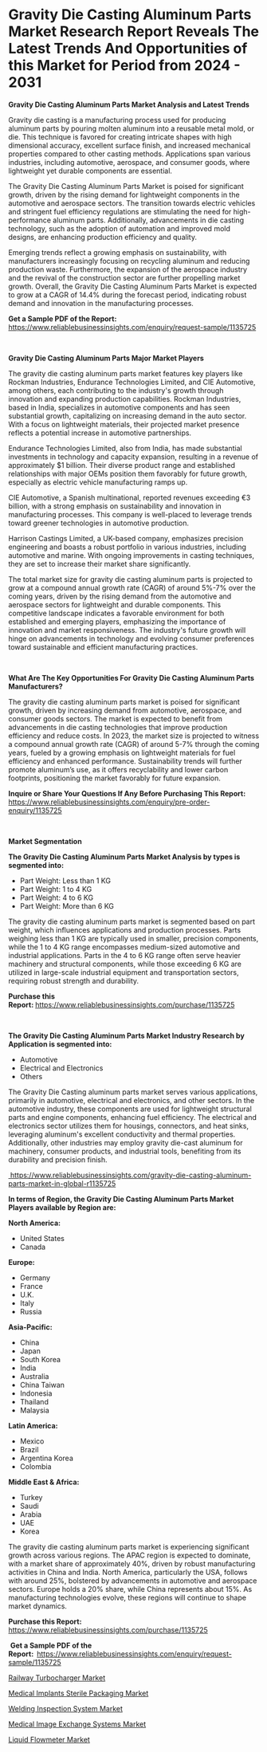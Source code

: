 <p><h1>Gravity Die Casting Aluminum Parts Market Research Report Reveals The Latest Trends And Opportunities of this Market for Period from 2024 - 2031</h1></p><p><strong>Gravity Die Casting Aluminum Parts Market Analysis and Latest Trends</strong></p>
<p><p>Gravity die casting is a manufacturing process used for producing aluminum parts by pouring molten aluminum into a reusable metal mold, or die. This technique is favored for creating intricate shapes with high dimensional accuracy, excellent surface finish, and increased mechanical properties compared to other casting methods. Applications span various industries, including automotive, aerospace, and consumer goods, where lightweight yet durable components are essential.</p><p>The Gravity Die Casting Aluminum Parts Market is poised for significant growth, driven by the rising demand for lightweight components in the automotive and aerospace sectors. The transition towards electric vehicles and stringent fuel efficiency regulations are stimulating the need for high-performance aluminum parts. Additionally, advancements in die casting technology, such as the adoption of automation and improved mold designs, are enhancing production efficiency and quality.</p><p>Emerging trends reflect a growing emphasis on sustainability, with manufacturers increasingly focusing on recycling aluminum and reducing production waste. Furthermore, the expansion of the aerospace industry and the revival of the construction sector are further propelling market growth. Overall, the Gravity Die Casting Aluminum Parts Market is expected to grow at a CAGR of 14.4% during the forecast period, indicating robust demand and innovation in the manufacturing processes.</p></p>
<p><strong>Get a Sample PDF of the Report:&nbsp;</strong> <a href="https://www.reliablebusinessinsights.com/enquiry/request-sample/1135725?utm_campaign=1121&utm_medium=2&utm_source=Github&utm_content=ia&utm_term=13102024&utm_id=gravity-die-casting-aluminum-parts">https://www.reliablebusinessinsights.com/enquiry/request-sample/1135725</a></p>
<p>&nbsp;</p>
<p><strong>Gravity Die Casting Aluminum Parts Major Market Players</strong></p>
<p><p>The gravity die casting aluminum parts market features key players like Rockman Industries, Endurance Technologies Limited, and CIE Automotive, among others, each contributing to the industry's growth through innovation and expanding production capabilities. Rockman Industries, based in India, specializes in automotive components and has seen substantial growth, capitalizing on increasing demand in the auto sector. With a focus on lightweight materials, their projected market presence reflects a potential increase in automotive partnerships.</p><p>Endurance Technologies Limited, also from India, has made substantial investments in technology and capacity expansion, resulting in a revenue of approximately $1 billion. Their diverse product range and established relationships with major OEMs position them favorably for future growth, especially as electric vehicle manufacturing ramps up.</p><p>CIE Automotive, a Spanish multinational, reported revenues exceeding €3 billion, with a strong emphasis on sustainability and innovation in manufacturing processes. This company is well-placed to leverage trends toward greener technologies in automotive production.</p><p>Harrison Castings Limited, a UK-based company, emphasizes precision engineering and boasts a robust portfolio in various industries, including automotive and marine. With ongoing improvements in casting techniques, they are set to increase their market share significantly.</p><p>The total market size for gravity die casting aluminum parts is projected to grow at a compound annual growth rate (CAGR) of around 5%-7% over the coming years, driven by the rising demand from the automotive and aerospace sectors for lightweight and durable components. This competitive landscape indicates a favorable environment for both established and emerging players, emphasizing the importance of innovation and market responsiveness. The industry's future growth will hinge on advancements in technology and evolving consumer preferences toward sustainable and efficient manufacturing practices.</p></p>
<p>&nbsp;</p>
<p><strong>What Are The Key Opportunities For Gravity Die Casting Aluminum Parts Manufacturers?</strong></p>
<p><p>The gravity die casting aluminum parts market is poised for significant growth, driven by increasing demand from automotive, aerospace, and consumer goods sectors. The market is expected to benefit from advancements in die casting technologies that improve production efficiency and reduce costs. In 2023, the market size is projected to witness a compound annual growth rate (CAGR) of around 5-7% through the coming years, fueled by a growing emphasis on lightweight materials for fuel efficiency and enhanced performance. Sustainability trends will further promote aluminum’s use, as it offers recyclability and lower carbon footprints, positioning the market favorably for future expansion.</p></p>
<p><strong>Inquire or Share Your Questions If Any Before Purchasing This Report:</strong> <a href="https://www.reliablebusinessinsights.com/enquiry/pre-order-enquiry/1135725?utm_campaign=1121&utm_medium=2&utm_source=Github&utm_content=ia&utm_term=13102024&utm_id=gravity-die-casting-aluminum-parts">https://www.reliablebusinessinsights.com/enquiry/pre-order-enquiry/1135725</a></p>
<p>&nbsp;</p>
<p><strong>Market Segmentation</strong></p>
<p><strong>The Gravity Die Casting Aluminum Parts Market Analysis by types is segmented into:</strong></p>
<p><ul><li>Part Weight: Less than 1 KG</li><li>Part Weight: 1 to 4 KG</li><li>Part Weight: 4 to 6 KG</li><li>Part Weight: More than 6 KG</li></ul></p>
<p><p>The gravity die casting aluminum parts market is segmented based on part weight, which influences applications and production processes. Parts weighing less than 1 KG are typically used in smaller, precision components, while the 1 to 4 KG range encompasses medium-sized automotive and industrial applications. Parts in the 4 to 6 KG range often serve heavier machinery and structural components, while those exceeding 6 KG are utilized in large-scale industrial equipment and transportation sectors, requiring robust strength and durability.</p></p>
<p><strong>Purchase this Report:&nbsp;</strong><a href="https://www.reliablebusinessinsights.com/purchase/1135725?utm_campaign=1121&utm_medium=2&utm_source=Github&utm_content=ia&utm_term=13102024&utm_id=gravity-die-casting-aluminum-parts">https://www.reliablebusinessinsights.com/purchase/1135725</a></p>
<p>&nbsp;</p>
<p><strong>The Gravity Die Casting Aluminum Parts Market Industry Research by Application is segmented into:</strong></p>
<p><ul><li>Automotive</li><li>Electrical and Electronics</li><li>Others</li></ul></p>
<p><p>The Gravity Die Casting aluminum parts market serves various applications, primarily in automotive, electrical and electronics, and other sectors. In the automotive industry, these components are used for lightweight structural parts and engine components, enhancing fuel efficiency. The electrical and electronics sector utilizes them for housings, connectors, and heat sinks, leveraging aluminum's excellent conductivity and thermal properties. Additionally, other industries may employ gravity die-cast aluminum for machinery, consumer products, and industrial tools, benefiting from its durability and precision finish.</p></p>
<p><a href="https://www.reliablebusinessinsights.com/gravity-die-casting-aluminum-parts-market-in-global-r1135725?utm_campaign=1121&utm_medium=2&utm_source=Github&utm_content=ia&utm_term=13102024&utm_id=gravity-die-casting-aluminum-parts">&nbsp;https://www.reliablebusinessinsights.com/gravity-die-casting-aluminum-parts-market-in-global-r1135725</a></p>
<p><strong>In terms of Region, the Gravity Die Casting Aluminum Parts Market Players available by Region are:</strong></p>
<p>
    <p> <strong> North America: </strong>
        <ul>
            <li>United States</li>
            <li>Canada</li>
        </ul>
        </p> 
    <p> <strong> Europe: </strong>
        <ul>
            <li>Germany</li>
            <li>France</li>
            <li>U.K.</li>
            <li>Italy</li>
            <li>Russia</li>
        </ul>
        </p> 
    <p> <strong> Asia-Pacific: </strong>
        <ul>
            <li>China</li>
            <li>Japan</li>
            <li>South Korea</li>
            <li>India</li>
            <li>Australia</li>
            <li>China Taiwan</li>
            <li>Indonesia</li>
            <li>Thailand</li>
            <li>Malaysia</li>
        </ul>
        </p> 
    <p> <strong> Latin America: </strong>
        <ul>
            <li>Mexico</li>
            <li>Brazil</li>
            <li>Argentina Korea</li>
            <li>Colombia</li>
        </ul>
        </p> 
    <p> <strong> Middle East & Africa: </strong>
        <ul>
            <li>Turkey</li>
            <li>Saudi</li>
            <li>Arabia</li>
            <li>UAE</li>
            <li>Korea</li>
        </ul>
    </p>
    </p>
<p><p>The gravity die casting aluminum parts market is experiencing significant growth across various regions. The APAC region is expected to dominate, with a market share of approximately 40%, driven by robust manufacturing activities in China and India. North America, particularly the USA, follows with around 25%, bolstered by advancements in automotive and aerospace sectors. Europe holds a 20% share, while China represents about 15%. As manufacturing technologies evolve, these regions will continue to shape market dynamics.</p></p>
<p><strong>Purchase this Report: </strong><a href="https://www.reliablebusinessinsights.com/purchase/1135725?utm_campaign=1121&utm_medium=2&utm_source=Github&utm_content=ia&utm_term=13102024&utm_id=gravity-die-casting-aluminum-parts">https://www.reliablebusinessinsights.com/purchase/1135725</a></p>
<p>&nbsp;<strong>Get a Sample PDF of the Report:&nbsp;&nbsp;</strong><a href="https://www.reliablebusinessinsights.com/enquiry/request-sample/1135725?utm_campaign=1121&utm_medium=2&utm_source=Github&utm_content=ia&utm_term=13102024&utm_id=gravity-die-casting-aluminum-parts">https://www.reliablebusinessinsights.com/enquiry/request-sample/1135725</a></p>
<p><strong></strong></p>
<p><p><a href="https://github.com/Alanbrewer218/Market-Research-Report-List-1/blob/main/railway-turbocharger-market.md?utm_campaign=1121&utm_medium=2&utm_source=Github&utm_content=ia&utm_term=13102024&utm_id=gravity-die-casting-aluminum-parts">Railway Turbocharger Market</a></p><p><a href="https://www.linkedin.com/pulse/medical-implants-sterile-packaging-market-forecasts-trends-ivyie?utm_campaign=1121&utm_medium=2&utm_source=Github&utm_content=ia&utm_term=13102024&utm_id=gravity-die-casting-aluminum-parts">Medical Implants Sterile Packaging Market</a></p><p><a href="https://github.com/kaufmannDavid16/Market-Research-Report-List-1/blob/main/welding-inspection-system-market.md?utm_campaign=1121&utm_medium=2&utm_source=Github&utm_content=ia&utm_term=13102024&utm_id=gravity-die-casting-aluminum-parts">Welding Inspection System Market</a></p><p><a href="https://www.linkedin.com/pulse/medical-image-exchange-systems-market-indicators-size-pi9we?utm_campaign=1121&utm_medium=2&utm_source=Github&utm_content=ia&utm_term=13102024&utm_id=gravity-die-casting-aluminum-parts">Medical Image Exchange Systems Market</a></p><p><a href="https://issuu.com/reportprime-2/docs/liquid-flowmeter-market-size-2030.p_282d5623a05f12?utm_campaign=1121&utm_medium=2&utm_source=Github&utm_content=ia&utm_term=13102024&utm_id=gravity-die-casting-aluminum-parts">Liquid Flowmeter Market</a></p></p>